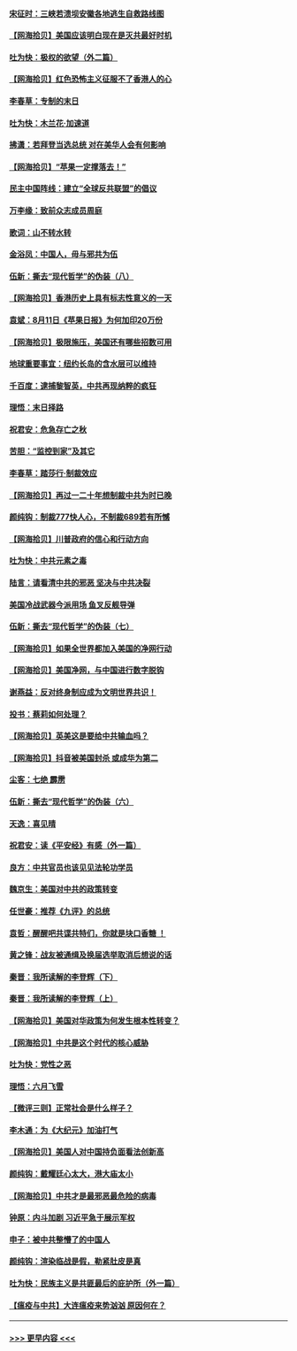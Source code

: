 #### [宋征时：三峡若溃坝安徽各地逃生自救路线图](../pages/nsc993/n12332450.md?t=08151551) 
#### [【网海拾贝】美国应该明白现在是灭共最好时机](../pages/nsc993/n12332313.md?t=08151551) 
#### [吐为快：极权的欲望（外二篇）](../pages/nsc993/n12332089.md?t=08151551) 
#### [【网海拾贝】红色恐怖主义征服不了香港人的心](../pages/nsc993/n12329296.md?t=08151551) 
#### [李春草：专制的末日](../pages/nsc993/n12329079.md?t=08151551) 
#### [吐为快：木兰花‧加速道](../pages/nsc993/n12327366.md?t=08151551) 
#### [拂潇：若拜登当选总统 对在美华人会有何影响](../pages/nsc993/n12295996.md?t=08151551) 
#### [【网海拾贝】“苹果一定撑落去！”](../pages/nsc993/n12326784.md?t=08151551) 
#### [民主中国阵线：建立“全球反共联盟”的倡议](../pages/nsc993/n12324177.md?t=08151551) 
#### [万李缘：致前众志成员周庭](../pages/nsc993/n12324635.md?t=08151551) 
#### [歌词：山不转水转](../pages/nsc993/n12324599.md?t=08151551) 
#### [金浴凤：中国人，毋与邪共为伍](../pages/nsc993/n12324257.md?t=08151551) 
#### [伍新：撕去“现代哲学”的伪装（八）](../pages/nsc993/n12324188.md?t=08151551) 
#### [【网海拾贝】香港历史上具有标志性意义的一天](../pages/nsc993/n12324021.md?t=08151551) 
#### [袁斌：8月11日《苹果日报》为何加印20万份](../pages/nsc993/n12323955.md?t=08151551) 
#### [【网海拾贝】极限施压，美国还有哪些招数可用](../pages/nsc993/n12322512.md?t=08151551) 
#### [地球重要事宜：纽约长岛的含水层可以维持](../pages/nsc993/n12321844.md?t=08151551) 
#### [千百度：逮捕黎智英，中共再现纳粹的疯狂](../pages/nsc993/n12321777.md?t=08151551) 
#### [理悟：末日择路](../pages/nsc993/n12320812.md?t=08151551) 
#### [祝君安：危急存亡之秋](../pages/nsc993/n12320795.md?t=08151551) 
#### [苦胆：“监控到家”及其它](../pages/nsc993/n12320751.md?t=08151551) 
#### [李春草：踏莎行·制裁效应](../pages/nsc993/n12318290.md?t=08151551) 
#### [【网海拾贝】再过一二十年想制裁中共为时已晚](../pages/nsc993/n12318195.md?t=08151551) 
#### [颜纯钩：制裁777快人心，不制裁689若有所憾](../pages/nsc993/n12316912.md?t=08151551) 
#### [【网海拾贝】川普政府的信心和行动方向](../pages/nsc993/n12316673.md?t=08151551) 
#### [吐为快：中共元素之毒](../pages/nsc993/n12316547.md?t=08151551) 
#### [陆言：请看清中共的邪恶 坚决与中共决裂](../pages/nsc993/n12315784.md?t=08151551) 
#### [美国冷战武器今派用场 鱼叉反舰导弹](../pages/nsc993/n12316258.md?t=08151551) 
#### [伍新：撕去“现代哲学”的伪装（七）](../pages/nsc993/n12315846.md?t=08151551) 
#### [【网海拾贝】如果全世界都加入美国的净网行动](../pages/nsc993/n12315588.md?t=08151551) 
#### [【网海拾贝】美国净网，与中国进行数字脱钩](../pages/nsc993/n12312813.md?t=08151551) 
#### [谢燕益：反对终身制应成为文明世界共识！](../pages/nsc993/n12310465.md?t=08151551) 
#### [投书：蔡莉如何处理？](../pages/nsc993/n12310224.md?t=08151551) 
#### [【网海拾贝】英美这是要给中共输血吗？](../pages/nsc993/n12307646.md?t=08151551) 
#### [【网海拾贝】抖音被美国封杀 或成华为第二](../pages/nsc993/n12305277.md?t=08151551) 
#### [尘客：七绝 霹雳](../pages/nsc993/n12304053.md?t=08151551) 
#### [伍新：撕去“现代哲学”的伪装（六）](../pages/nsc993/n12303243.md?t=08151551) 
#### [天逸：喜见晴](../pages/nsc993/n12303226.md?t=08151551) 
#### [祝君安：读《平安经》有感（外一篇）](../pages/nsc993/n12303170.md?t=08151551) 
#### [良方：中共官员也该见见法轮功学员](../pages/nsc993/n12302985.md?t=08151551) 
#### [魏京生：美国对中共的政策转变](../pages/nsc993/n12302929.md?t=08151551) 
#### [任世豪：推荐《九评》的总统](../pages/nsc993/n12302838.md?t=08151551) 
#### [袁哲：醒醒吧共谍共特们，你就是块口香糖 ！](../pages/nsc993/n12302678.md?t=08151551) 
#### [黄之锋：战友被通缉及换届选举取消后想说的话](../pages/nsc993/n12302681.md?t=08151551) 
#### [秦晋：我所读解的李登辉（下）](../pages/nsc993/n12302171.md?t=08151551) 
#### [秦晋：我所读解的李登辉（上）](../pages/nsc993/n12301979.md?t=08151551) 
#### [【网海拾贝】美国对华政策为何发生根本性转变？](../pages/nsc993/n12302091.md?t=08151551) 
#### [【网海拾贝】中共是这个时代的核心威胁](../pages/nsc993/n12300541.md?t=08151551) 
#### [吐为快：党性之恶](../pages/nsc993/n12300263.md?t=08151551) 
#### [理悟：六月飞雪](../pages/nsc993/n12300243.md?t=08151551) 
#### [【微评三则】正常社会是什么样子？](../pages/nsc993/n12300228.md?t=08151551) 
#### [李木通：为《大纪元》加油打气](../pages/nsc993/n12280363.md?t=08151551) 
#### [【网海拾贝】美国人对中国持负面看法创新高](../pages/nsc993/n12298720.md?t=08151551) 
#### [颜纯钩：戴耀廷心太大，港大庙太小](../pages/nsc993/n12297682.md?t=08151551) 
#### [【网海拾贝】中共才是最邪恶最危险的病毒](../pages/nsc993/n12296470.md?t=08151551) 
#### [钟原：内斗加剧 习近平急于展示军权](../pages/nsc993/n12292544.md?t=08151551) 
#### [申子：被中共整懵了的中国人](../pages/nsc993/n12291389.md?t=08151551) 
#### [颜纯钩：渲染临战是假，勒紧肚皮是真](../pages/nsc993/n12290945.md?t=08151551) 
#### [吐为快：民族主义是共匪最后的庇护所（外一篇）](../pages/nsc993/n12290887.md?t=08151551) 
#### [【瘟疫与中共】大连瘟疫来势汹汹 原因何在？](../pages/nsc993/n12287474.md?t=08151551) 

----
#### [ >>> 更早内容 <<< ](../indexes/nsc993-earlier.md)
